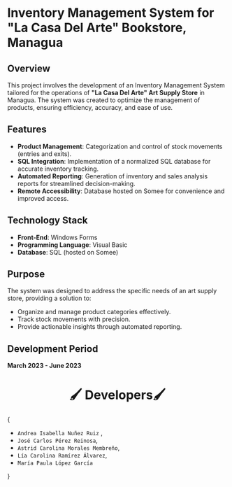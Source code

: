 # Inventory Management System for "La Casa Del Arte" Bookstore, Managua

## Overview
This project involves the development of an Inventory Management System tailored for the operations of **"La Casa Del Arte" Art Supply Store** in Managua. The system was created to optimize the management of products, ensuring efficiency, accuracy, and ease of use.

## Features
- **Product Management**: Categorization and control of stock movements (entries and exits).
- **SQL Integration**: Implementation of a normalized SQL database for accurate inventory tracking.
- **Automated Reporting**: Generation of inventory and sales analysis reports for streamlined decision-making.
- **Remote Accessibility**: Database hosted on Somee for convenience and improved access.

## Technology Stack
- **Front-End**: Windows Forms
- **Programming Language**: Visual Basic
- **Database**: SQL (hosted on Somee)

## Purpose
The system was designed to address the specific needs of an art supply store, providing a solution to:
- Organize and manage product categories effectively.
- Track stock movements with precision.
- Provide actionable insights through automated reporting.

## Development Period
**March 2023 - June 2023**

# <div align="center">   **🖌️ Developers🖌️** </div>

{  

*  `Andrea Isabella Nuñez Ruiz` ,
*  `José Carlos Pérez Reinosa`,
*  `Astrid Carolina Morales Membreño`,
*  `Lía Carolina Ramírez Álvarez`,
*  `María Paula López García`

}
